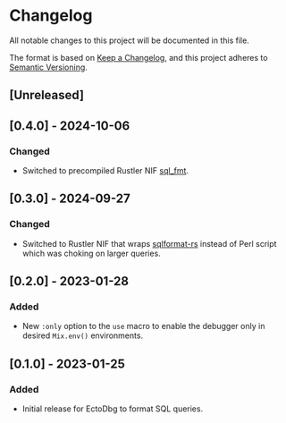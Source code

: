 # Changelog

All notable changes to this project will be documented in this file.

The format is based on [Keep a Changelog](https://keepachangelog.com/en/1.0.0/),
and this project adheres to [Semantic Versioning](https://semver.org/spec/v2.0.0.html).

## [Unreleased]

## [0.4.0] - 2024-10-06

### Changed

- Switched to precompiled Rustler NIF [sql_fmt](https://github.com/akoutmos/sql_fmt).

## [0.3.0] - 2024-09-27

### Changed

- Switched to Rustler NIF that wraps [sqlformat-rs](https://github.com/shssoichiro/sqlformat-rs) instead of Perl script
  which was choking on larger queries.

## [0.2.0] - 2023-01-28

### Added

- New `:only` option to the `use` macro to enable the debugger only in desired `Mix.env()` environments.

## [0.1.0] - 2023-01-25

### Added

- Initial release for EctoDbg to format SQL queries.
